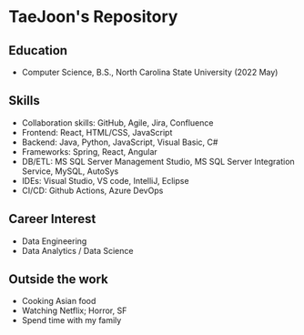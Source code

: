 # TaeJoon's Repository 

## Education
- Computer Science, B.S., North Carolina State University (2022 May)

## Skills
- Collaboration skills: GitHub, Agile, Jira, Confluence 
- Frontend: React, HTML/CSS, JavaScript
- Backend: Java, Python, JavaScript, Visual Basic, C#
- Frameworks: Spring, React, Angular
- DB/ETL: MS SQL Server Management Studio, MS SQL Server Integration Service, MySQL, AutoSys
- IDEs: Visual Studio, VS code, IntelliJ, Eclipse
- CI/CD: Github Actions, Azure DevOps

## Career Interest
- Data Engineering
- Data Analytics / Data Science 

## Outside the work
- Cooking Asian food
- Watching Netflix; Horror, SF
- Spend time with my family






